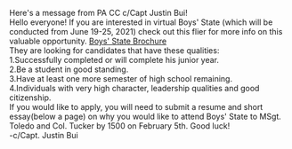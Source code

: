 Here's a message from PA CC c/Capt Justin Bui!  
Hello everyone! If you are interested in virtual Boys' State (which will be conducted from June 19-25, 2021) check out this flier for more info on this valuable opportunity. 
[Boys' State Brochure](https://drive.google.com/file/d/1-TAFoX8rhYiDkzgLzuJhB8HfN4CqyrIp/view?fbclid=IwAR2i74xAvBzK9W_XQFqXjgQ8kOOSZYQpdPEHirQobEKPjD_YHlwRiiXGvlo)  
They are looking for candidates that have these qualities:  
1.Successfully completed or will complete his junior year.  
2.Be a student in good standing.  
3.Have at least one more semester of high school remaining.  
4.Individuals with very high character, leadership qualities and good citizenship.  
If you would like to apply, you will need to submit a resume and short essay(below a page) on why you would like to attend Boys' State to MSgt. Toledo and Col. Tucker by 1500 on February 5th.
Good luck!  
-c/Capt. Justin Bui